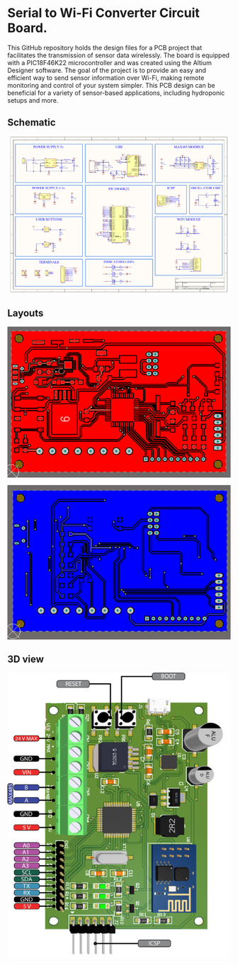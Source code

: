 # Serial to Wi-Fi Converter Circuit Board.
This GitHub repository holds the design files for a PCB project that facilitates the transmission of sensor data wirelessly. The board is equipped with a PIC18F46K22 microcontroller and was created using the Altium Designer software. The goal of the project is to provide an easy and efficient way to send sensor information over Wi-Fi, making remote monitoring and control of your system simpler. This PCB design can be beneficial for a variety of sensor-based applications, including hydroponic setups and more.

## Schematic 

![alt text](https://github.com/PatrickAngel0208/serial-communication-data-to-wifi-converter/blob/main/pics/SC-to-Wifi-converter-sch.png)


## Layouts

![alt text](https://github.com/PatrickAngel0208/serial-communication-data-to-wifi-converter/blob/main/pics/SC-to-Wifi-converter-(1)TopLayer.png)

![alt text](https://github.com/PatrickAngel0208/serial-communication-data-to-wifi-converter/blob/main/pics/SC-to-Wifi-converter-(2)BottomLayer.png)


## 3D view

![alt text](https://github.com/PatrickAngel0208/serial-communication-data-to-wifi-converter/blob/main/pics/SC-to-Wifi-converter-3DView.png)
